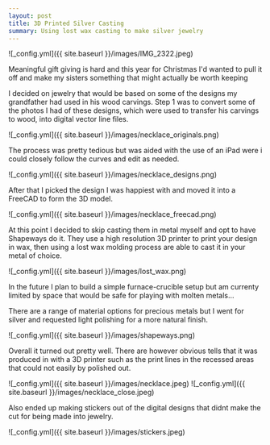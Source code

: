 ```yaml
---
layout: post
title: 3D Printed Silver Casting
summary: Using lost wax casting to make silver jewelry
---
```


![_config.yml]({{ site.baseurl }}/images/IMG_2322.jpeg)

Meaningful gift giving is hard and this year for Christmas I'd wanted to pull it off and make my sisters something that might actually be worth keeping

I decided on jewelry that would be based on some of the designs my grandfather had used in his wood carvings. Step 1 was to convert some of the photos I had of these designs, which were used to transfer his carvings to wood, into digital vector line files. 

![_config.yml]({{ site.baseurl }}/images/necklace_originals.png)

The process was pretty tedious but was aided with the use of an iPad were i could closely follow the curves and edit as needed. 

![_config.yml]({{ site.baseurl }}/images/necklace_designs.png)

After that I picked the design I was happiest with and moved it into a FreeCAD to form the 3D model.

![_config.yml]({{ site.baseurl }}/images/necklace_freecad.png)

<!-- Import the component -->
<script type="module" src="https://unpkg.com/@google/model-viewer/dist/model-viewer.js"></script>
<script nomodule src="https://unpkg.com/@google/model-viewer/dist/model-viewer-legacy.js"></script>

<!-- Use it like any other HTML element -->
<model-viewer src="/images/Kingfisher.glb" style="width:500px; height:500px;" auto-rotate camera-controls camera-orbit="210deg 30deg 105%"></model-viewer>


At this point I decided to skip casting them in metal myself and opt to have Shapeways do it. They use a high resolution 3D printer to print your design in wax, then using a lost wax molding process are able to cast it in your metal of choice. 

![_config.yml]({{ site.baseurl }}/images/lost_wax.png)

In the future I plan to build a simple furnace-crucible setup but am currenty limited by space that would be safe for playing with molten metals...

There are a range of material options for precious metals but I went for silver and requested light polishing for a more natural finish.

![_config.yml]({{ site.baseurl }}/images/shapeways.png)

Overall it turned out pretty well. There are however obvious tells that it was produced in with a 3D printer such as the print lines in the recessed areas that could not easily by polished out.

![_config.yml]({{ site.baseurl }}/images/necklace.jpeg)
![_config.yml]({{ site.baseurl }}/images/necklace_close.jpeg)

Also ended up making stickers out of the digital designs that didnt make the cut for being made into jewelry. 

![_config.yml]({{ site.baseurl }}/images/stickers.jpeg)
